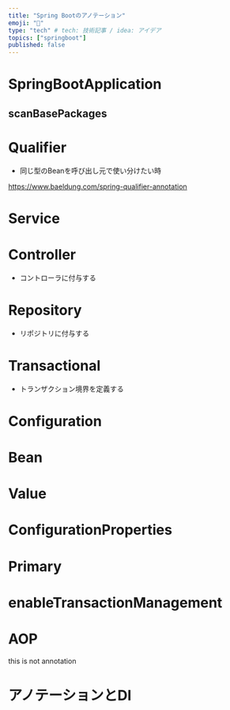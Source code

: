 ```yaml
---
title: "Spring Bootのアノテーション"
emoji: "🦔"
type: "tech" # tech: 技術記事 / idea: アイデア
topics: ["springboot"]
published: false
---
```

# SpringBootApplication
## scanBasePackages

# Qualifier
* 同じ型のBeanを呼び出し元で使い分けたい時

https://www.baeldung.com/spring-qualifier-annotation

# Service

# Controller
* コントローラに付与する

# Repository
* リポジトリに付与する

# Transactional
* トランザクション境界を定義する

# Configuration

# Bean

# Value

# ConfigurationProperties

# Primary

# enableTransactionManagement

# AOP 
this is not annotation

# アノテーションとDI
